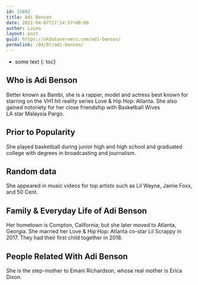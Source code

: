 ```yaml
---
id: 15882
title: Adi Benson
date: 2021-04-07T17:14:57+00:00
author: Laima
layout: post
guid: https://ukdataservers.com/adi-benson/
permalink: /04/07/adi-benson/
---
```


* some text
{: toc}


## Who is Adi Benson
                  
                  
                  
Better known as Bambi, she is a rapper, model and actress best known for starring on the VH1 hit reality series Love & Hip Hop: Atlanta. She also gained notoriety for her close friendship with Basketball Wives LA star Malaysia Pargo.
                  
              
            
              
            
                
                
                
## Prior to Popularity
                  
                  
                  
She played basketball during junior high and high school and graduated college with degrees in broadcasting and journalism. 
                  
              
            
              
            
                
                
                
## Random data
                  
                  
                  
She appeared in music videos for top artists such as Lil Wayne, Jamie Foxx, and 50 Cent. 
                  
              
            
              
            
                
                
                
## Family & Everyday Life of Adi Benson
                  
                  
                  
Her hometown is Compton, California; but she later moved to Atlanta, Georgia. She married her Love & Hip Hop: Atlanta co-star Lil Scrappy in 2017. They had their first child together in 2018.
                  
              
            
              
            
                
                
                
## People Related With Adi Benson
                  
                  
                  
She is the step-mother to Emani Richardson, whose real mother is Erica Dixon. 
                  
              
            
              
            
                
              
            
              
              
            
            
              
            
          
          
          